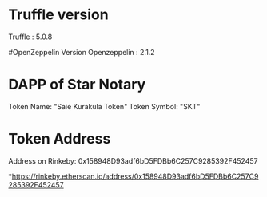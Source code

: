 # Truffle version
Truffle : 5.0.8

#OpenZeppelin Version
Openzeppelin : 2.1.2

# DAPP of Star Notary
Token Name: "Saie Kurakula Token"
Token Symbol: "SKT"

# Token Address
Address on Rinkeby: 0x158948D93adf6bD5FDBb6C257C9285392F452457

*https://rinkeby.etherscan.io/address/0x158948D93adf6bD5FDBb6C257C9285392F452457
